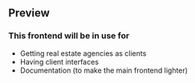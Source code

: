 ## Preview

### This frontend will be in use for

 - Getting real estate agencies as clients
 - Having client interfaces
 - Documentation (to make the main frontend lighter)

 
